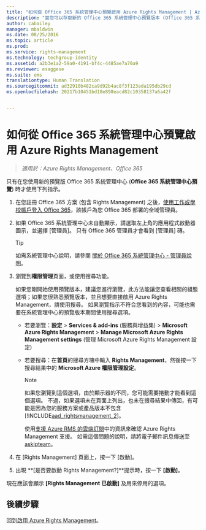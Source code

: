```yaml
---
title: "如何從 Office 365 系統管理中心預覽啟用 Azure Rights Management | Azure RMS"
description: "當您可以存取新的 Office 365 系統管理中心預覽版本 (Office 365 系統管理中心預覽) 時，適用於 Azure RMS 的啟用指示。"
author: cabailey
manager: mbaldwin
ms.date: 08/25/2016
ms.topic: article
ms.prod: 
ms.service: rights-management
ms.technology: techgroup-identity
ms.assetid: a2b3e1a2-59a0-4191-bf4c-4485ae7a70a9
ms.reviewer: esaggese
ms.suite: ems
translationtype: Human Translation
ms.sourcegitcommit: ad32910b482ca9d92b4ac8f3f123eda195db29cd
ms.openlocfilehash: 20217b10451bd18e898eacd82c10358137a6a42f


---
```


# 如何從 Office 365 系統管理中心預覽啟用 Azure Rights Management

>*適用於︰Azure Rights Management、Office 365*


只有在您使用新的預覽版 Office 365 系統管理中心 (**Office 365 系統管理中心預覽**) 時才使用下列指示。

1. 在您註冊 Office 365 方案 (包含 Rights Management) 之後，[使用工作或學校帳戶登入 Office 365](https://portal.office.com/)，該帳戶為您 Office 365 部署的全域管理員。

2. 如果 Office 365 系統管理中心未自動顯示，請選取左上角的應用程式啟動器圖示，並選擇 [管理員]。 只有 Office 365 管理員才會看到 [管理員] 磚。

    > [!TIP]
    > 如需系統管理中心說明，請參閱 [關於 Office 365 系統管理中心 - 管理員說明](https://support.office.com/article/About-the-Office-365-admin-center-Admin-Help-58537702-d421-4d02-8141-e128e3703547)。

3. 瀏覽到**權限管理**頁面，或使用搜尋功能。

    如果您剛開始使用預覽版本，建議您進行瀏覽，此方法能讓您查看相關的組態選項；如果您很熟悉預覽版本，並且想要直接啟用 Azure Rights Management，請使用搜尋。 如果瀏覽指示不符合您看到的內容，可能也需要在系統管理中心的預覽版本期間使用搜尋選項。

    - 若要瀏覽：**設定** > **Services & add-ins** (服務與增益集) > **Microsoft Azure Rights Management** > **Manage Microsoft Azure Rights Management settings** (管理 Microsoft Azure Rights Management 設定)

    - 若要搜尋：在**首頁**的搜尋方塊中輸入 **Rights Management**，然後按一下搜尋結果中的 **Microsoft Azure 權限管理設定**。

        > [!NOTE]
        >如果您瀏覽到這個選項，由於顯示器的不同，您可能需要捲動才能看到這個選項。 不過，如果選項未在頁面上列出，也未在搜尋結果中傳回，有可能是因為您的服務方案或產品版本不包含 [!INCLUDE[aad_rightsmanagement_2](../includes/aad_rightsmanagement_2_md.md)]。
        >
        >使用[支援 Azure RMS 的雲端訂閱](../get-started/requirements-subscriptions.md)中的資訊來確認 Azure Rights Management 支援。 如需這個問題的說明，請將電子郵件訊息傳送至 [askipteam](mailto:askipteam?subject=I%20cannot%20activate%20RMS)。

4. 在 [Rights Management] 頁面上，按一下 [啟動]。

5. 出現 **[是否要啟動 Rights Management?]**提示時，按一下 **[啟動]**。

現在應該會顯示 **[Rights Management 已啟動]** 及用來停用的選項。


## 後續步驟
回到[啟用 Azure Rights Management](activate-service.md)。




<!--HONumber=Aug16_HO4-->


